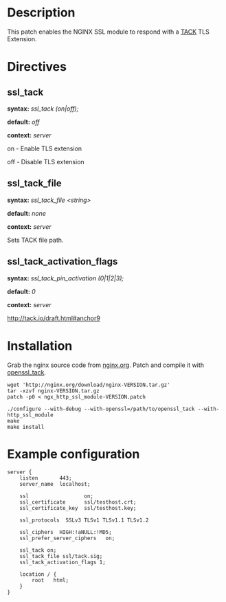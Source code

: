 Description
===========

This patch enables the NGINX SSL module to respond with a [TACK](http://tack.io/) TLS Extension.


Directives
==========

ssl_tack
--------
**syntax:** *ssl_tack (on|off);*

**default:** *off*

**context:** *server*

on - Enable TLS extension

off - Disable TLS extension


ssl_tack_file
-------------
**syntax:** *ssl_tack_file &lt;string&gt;*

**default:** *none*

**context:** *server*

Sets TACK file path.


ssl_tack_activation_flags
-----------------------
**syntax:** *ssl_tack_pin_activation (0|1|2|3);*

**default:** *0*

**context:** *server*

http://tack.io/draft.html#anchor9


Installation
============

Grab the nginx source code from [nginx.org](<http://nginx.org/>).
Patch and compile it with [openssl_tack](https://github.com/tack/openssl_tack).

    wget 'http://nginx.org/download/nginx-VERSION.tar.gz'
    tar -xzvf nginx-VERSION.tar.gz
    patch -p0 < ngx_http_ssl_module-VERSION.patch

    ./configure --with-debug --with-openssl=/path/to/openssl_tack --with-http_ssl_module
    make
    make install


Example configuration
=====================

    server {
        listen       443;
        server_name  localhost;

        ssl                  on;
        ssl_certificate      ssl/testhost.crt;
        ssl_certificate_key  ssl/testhost.key;

        ssl_protocols  SSLv3 TLSv1 TLSv1.1 TLSv1.2
        
        ssl_ciphers  HIGH:!aNULL:!MD5;
        ssl_prefer_server_ciphers   on;

        ssl_tack on;
        ssl_tack_file ssl/tack.sig;
        ssl_tack_activation_flags 1;

        location / {
            root   html;
        }
    }
